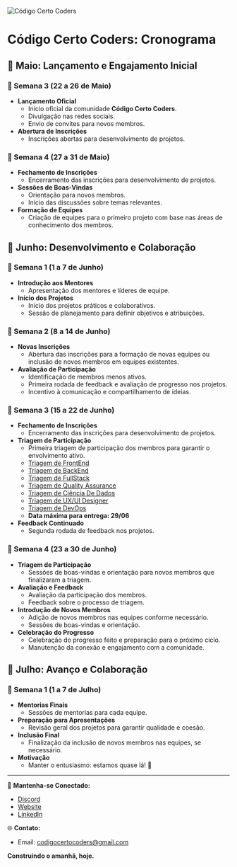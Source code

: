 ![Código Certo Coders](https://utfs.io/f/3b2340e8-5523-4aca-a549-0688fd07450e-j4edu.jfif)

# **Código Certo Coders**: Cronograma 

## 📅 Maio: Lançamento e Engajamento Inicial

### 🔹 Semana 3 (22 a 26 de Maio)
- **Lançamento Oficial**
  - Início oficial da comunidade **Código Certo Coders**.
  - Divulgação nas redes sociais.
  - Envio de convites para novos membros.
- **Abertura de Inscrições**
  - Inscrições abertas para desenvolvimento de projetos.

### 🔹 Semana 4 (27 a 31 de Maio)
- **Fechamento de Inscrições**
  - Encerramento das inscrições para desenvolvimento de projetos.
- **Sessões de Boas-Vindas**
  - Orientação para novos membros.
  - Início das discussões sobre temas relevantes.
- **Formação de Equipes**
  - Criação de equipes para o primeiro projeto com base nas áreas de conhecimento dos membros.

## 📅 Junho: Desenvolvimento e Colaboração

### 🔹 Semana 1 (1 a 7 de Junho)
- **Introdução aos Mentores**
  - Apresentação dos mentores e líderes de equipe.
- **Início dos Projetos**
  - Início dos projetos práticos e colaborativos.
  - Sessão de planejamento para definir objetivos e atribuições.

### 🔹 Semana 2 (8 a 14 de Junho)
- **Novas Inscrições**
  - Abertura das inscrições para a formação de novas equipes ou inclusão de novos membros em equipes existentes.
- **Avaliação de Participação**
  - Identificação de membros menos ativos.
  - Primeira rodada de feedback e avaliação de progresso nos projetos.
  - Incentivo à comunicação e compartilhamento de ideias.

### 🔹 Semana 3 (15 a 22 de Junho)
- **Fechamento de Inscrições**
  - Encerramento das inscrições para desenvolvimento de projetos.
- **Triagem de Participação**
  - Primeira triagem de participação dos membros para garantir o envolvimento ativo.
  - [Triagem de FrontEnd](https://github.com/codigocerto/TrilhaFrontEndJR-JUN15)
  - [Triagem de BackEnd](https://github.com/codigocerto/TrilhaBackEndJR-JUN15)
  - [Triagem de FullStack](https://github.com/codigocerto/TrilhaFullStackJR-JUN15)
  - [Triagem de Quality Assurance](https://github.com/codigocerto/TrilhaQaJR-JUN15)
  - [Triagem de Ciência De Dados](https://github.com/codigocerto/TrilhaDadosJR-JUN15)
  - [Triagem de UX/UI Designer](https://github.com/codigocerto/TrilhaDesigner-JUN15)
  - [Triagem de DevOps](https://github.com/codigocerto/TrilhaDevOpsJR-JUN15)
  - **Data máxima para entrega: 29/06**
- **Feedback Continuado**
  - Segunda rodada de feedback nos projetos.

### 🔹 Semana 4 (23 a 30 de Junho)
- **Triagem de Participação**
  - Sessões de boas-vindas e orientação para novos membros que finalizaram a triagem.
- **Avaliação e Feedback**
  - Avaliação da participação dos membros.
  - Feedback sobre o processo de triagem.
- **Introdução de Novos Membros**
  - Adição de novos membros nas equipes conforme necessário.
  - Sessões de boas-vindas e orientação.
- **Celebração do Progresso**
  - Celebração do progresso feito e preparação para o próximo ciclo.
  - Manutenção da conexão e engajamento com a comunidade.

## 📅 Julho: Avanço e Colaboração

### 🔹 Semana 1 (1 a 7 de Julho)
- **Mentorias Finais**
  - Sessões de mentorias para cada equipe.
- **Preparação para Apresentações**
  - Revisão geral dos projetos para garantir qualidade e coesão.
- **Inclusão Final**
  - Finalização da inclusão de novos membros nas equipes, se necessário.
- **Motivação**
  - Manter o entusiasmo: estamos quase lá! 🚀

---

🔗 **Mantenha-se Conectado:**
- [Discord](https://discord.gg/wzA9FGZHNv)
- [Website](http://www.codigocertocoders.com.br/)
- [LinkedIn](https://www.linkedin.com/company/codigocerto/)

🌐 **Contato:**
- Email: codigocertocoders@gmail.com

**Construindo o amanhã, hoje.**


